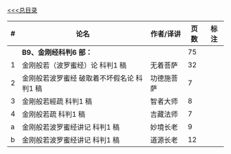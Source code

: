 [<<<总目录](../index.md)


|#|论名| 作者/译讲|页数|标注|
|-|-----------------------|---|--|--|
||**B9、金刚经科判6 部：**||75|
|1| 金刚般若（波罗蜜经）论 科判1 稿| 无着菩萨|32|
|2| 金刚般若波罗蜜经 破取着不坏假名论 科判1 稿| 功德施菩萨|7|
|3| 金剛般若經疏 科判1 稿| 智者大师|8|
|4| 金刚般若疏 科判1 稿 |吉藏法师|7|
|a| 金刚般若波罗蜜经讲记 科判1 稿| 妙境长老|9|
|b| 金刚般若波罗蜜经讲记 科判1 稿| 道源长老|12|
